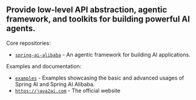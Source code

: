 ## Provide low-level API abstraction, agentic framework, and toolkits for building powerful AI agents.

Core repositories:
- [`spring-ai-alibaba`](https://github.com/alibaba/spring-ai-alibaba) - An agentic framework for building AI applications.

Examples and documentation:
- [`examples`](https://github.com/spring-ai-alibaba/examples) - Examples showcasing the basic and advanced usages of Spring AI and Spring AI Alibaba.
- [`https://java2ai.com`](https://java2ai.com) - The official website

